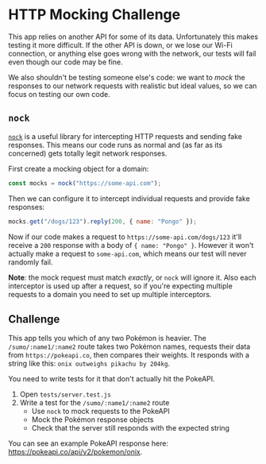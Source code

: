 # HTTP Mocking Challenge

This app relies on another API for some of its data. Unfortunately this makes testing it more difficult. If the other API is down, or we lose our Wi-Fi connection, or anything else goes wrong with the network, our tests will fail even though our code may be fine.

We also shouldn't be testing someone else's code: we want to _mock_ the responses to our network requests with realistic but ideal values, so we can focus on testing our own code.

## `nock`

[`nock`](https://www.npmjs.com/package/nock) is a useful library for intercepting HTTP requests and sending fake responses. This means our code runs as normal and (as far as its concerned) gets totally legit network responses.

First create a mocking object for a domain:

```js
const mocks = nock("https://some-api.com");
```

Then we can configure it to intercept individual requests and provide fake responses:

```js
mocks.get("/dogs/123").reply(200, { name: "Pongo" });
```

Now if our code makes a request to `https://some-api.com/dogs/123` it'll receive a `200` response with a body of `{ name: "Pongo" }`. However it won't actually make a request to `some-api.com`, which means our test will never randomly fail.

**Note**: the mock request must match _exactly_, or `nock` will ignore it. Also each interceptor is used up after a request, so if you're expecting multiple requests to a domain you need to set up multiple interceptors.

## Challenge

This app tells you which of any two Pokémon is heavier. The `/sumo/:name1/:name2` route takes two Pokémon names, requests their data from `https://pokeapi.co`, then compares their weights. It responds with a string like this: `onix outweighs pikachu by 204kg`.

You need to write tests for it that don't actually hit the PokeAPI.

1. Open `tests/server.test.js`
1. Write a test for the `/sumo/:name1/:name2` route
   - Use `nock` to mock requests to the PokeAPI
   - Mock the Pokémon response objects
   - Check that the server still responds with the expected string

You can see an example PokeAPI response here: https://pokeapi.co/api/v2/pokemon/onix.
